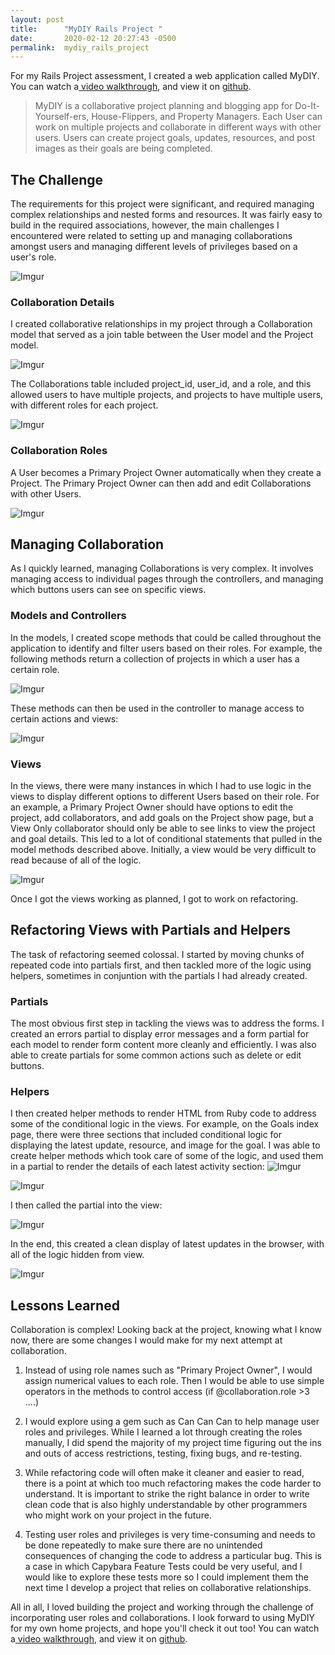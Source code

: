 ```yaml
---
layout: post
title:      "MyDIY Rails Project "
date:       2020-02-12 20:27:43 -0500
permalink:  mydiy_rails_project
---
```



For my Rails Project assessment, I created a web application called MyDIY. You can watch a[ video walkthrough](https://drive.google.com/file/d/19It01i7Q-IBm-9QdxjmBwTnG8iEgDPvl/view?usp=sharing), and view it on [github](https://github.com/jessesbyers/MyDIY).

> MyDIY is a collaborative project planning and blogging app for Do-It-Yourself-ers, House-Flippers, and Property Managers. Each User can work on multiple projects and collaborate in different ways with other users. Users can create project goals, updates, resources, and post images as their goals are being completed. 
> 

## The Challenge
The requirements for this project were significant, and required managing complex relationships and nested forms and resources. It was fairly easy to build in the required associations, however, the main challenges I encountered were related to setting up and managing collaborations amongst users and managing different levels of privileges based on a user's role.

![Imgur](https://i.imgur.com/0vDCMgR.png)

### Collaboration Details
I created collaborative relationships in my project through a Collaboration model that served as a join table between the User model and the Project model. 

![Imgur](https://i.imgur.com/Y13suRm.png)

The Collaborations table included project_id, user_id, and a role, and this allowed users to have multiple projects, and projects to have multiple users, with different roles for each project.

![Imgur](https://i.imgur.com/P63fW9m.png)

### Collaboration Roles
A User becomes a Primary Project Owner automatically when they create a Project. The Primary Project Owner can then add and edit Collaborations with other Users.

![Imgur](https://i.imgur.com/rNACY4f.png)

## Managing Collaboration
As I quickly learned, managing Collaborations is very complex. It involves managing access to individual pages through the controllers, and managing which buttons users can see on specific views.

### Models and Controllers
In the models, I created scope methods that could be called throughout the application to identify and filter users based on their roles. For example, the following methods return a collection of projects in which a user has a certain role.

![Imgur](https://i.imgur.com/PmYIRQX.png)

These methods can then be used in the controller to manage access to certain actions and views:

![Imgur](https://i.imgur.com/iMu5WH8.png)

### Views
In the views, there were many instances in which I had to use logic in the views to display different options to different Users based on their role. For an example, a Primary Project Owner should have options to edit the project, add collaborators, and add goals on the Project show page, but a View Only collaborator should only be able to see links to view the project and goal details. This led to a lot of conditional statements that pulled in the model methods described above. Initially, a view would be very difficult to read because of all of the logic. 

![Imgur](https://i.imgur.com/uadDpll.png)

Once I got the views working as planned, I got to work on refactoring.



## Refactoring Views with Partials and Helpers
The task of refactoring seemed colossal. I started by moving chunks of repeated code into partials first, and then tackled more of the logic using helpers, sometimes in conjuntion with the partials I had already created.

### Partials
The most obvious first step in tackling the views was to address the forms. I created an errors partial to display error messages and a form partial for each model to render form content more cleanly and efficiently. I was also able to create partials for some common actions such as delete or edit buttons.

### Helpers 
I then created helper methods to render HTML from Ruby code to address some of the conditional logic in the views. For example, on the Goals index page, there were three sections that included conditional logic for displaying the latest update, resource, and image for the goal. I was able to create helper methods which took care of some of the logic, and used them in a partial to render the details of each latest activity section:
![Imgur](https://i.imgur.com/p6eiZqy.png)


![Imgur](https://i.imgur.com/RzsV7UQ.png)


I then called the partial into the view:

![Imgur](https://i.imgur.com/cqjSU8p.png)

In the end, this created a clean display of latest updates in the browser, with all of the logic hidden from view.

![Imgur](https://i.imgur.com/XvMMa6Y.png)

## Lessons Learned
Collaboration is complex! Looking back at the project, knowing what I know now, there are some changes I would make for my next attempt at collaboration.

1. Instead of using role names such as "Primary Project Owner", I would assign numerical values to each role. Then I would be able to use simple operators in the methods to control access (if @collaboration.role >3 ....)

2. I would explore using a gem such as Can Can Can to help manage user roles and privileges. While I learned a lot through creating the roles manually, I did spend the majority of my project time figuring out the ins and outs of access restrictions, testing, fixing bugs, and re-testing.

3. While refactoring code will often make it cleaner and easier to read, there is a point at which too much refactoring makes the code harder to understand. It is important to strike the right balance in order to write clean code that is also highly understandable by other programmers who might work on your project in the future.

4. Testing user roles and privileges is very time-consuming and needs to be done repeatedly to make sure there are no unintended consequences of changing the code to address a particular bug. This is a case in which Capybara Feature Tests could be very useful, and I would like to explore these tests more so I could implement them the next time I develop a project that relies on collaborative relationships.

All in all, I loved building the project and working through the challenge of incorporating user roles and collaborations. I look forward to using MyDIY for my own home projects, and hope you'll check it out too! You can watch a[ video walkthrough](https://drive.google.com/file/d/19It01i7Q-IBm-9QdxjmBwTnG8iEgDPvl/view?usp=sharing), and view it on [github](https://github.com/jessesbyers/MyDIY).





